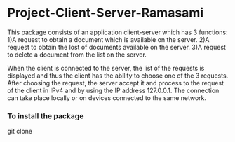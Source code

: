 # Project-Client-Server-Ramasami

This package consists of an application client-server which has 3 functions:
1)A request to obtain a document which is available on the server.
2)A request to obtain the lost of documents available on the server.
3)A request to delete a document from the list on the server.

When the client is connected to the server, the list of the requests is displayed and thus the client has the ability to choose one of the 3 requests. After choosing the request, the server accept it and process to the request of the client in IPv4 and by using the IP address 127.0.0.1. The connection can take place locally or on devices connected to the same network.

### To install the package
git clone 
